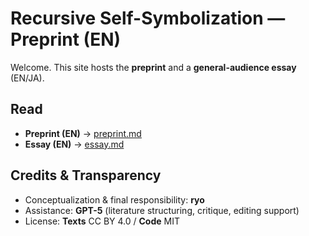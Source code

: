 # Recursive Self-Symbolization — Preprint (EN)

Welcome. This site hosts the **preprint** and a **general-audience essay** (EN/JA).

## Read
- **Preprint (EN)** → [preprint.md](./preprint.md)
- **Essay (EN)** → [essay.md](./essay.md)

## Credits & Transparency
- Conceptualization & final responsibility: **ryo**  
- Assistance: **GPT-5** (literature structuring, critique, editing support)  
- License: **Texts** CC BY 4.0 / **Code** MIT
